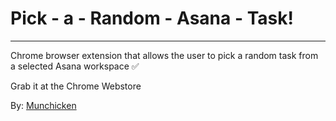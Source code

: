 # Pick - a - Random - Asana - Task!

---

Chrome browser extension that allows the user to pick a random task from a selected Asana workspace :white_check_mark:

Grab it at the Chrome Webstore

By: [Munchicken](http://www.munchicken.com/software/)